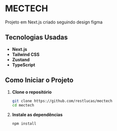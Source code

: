 # MECTECH

Projeto em Next.js criado seguindo design figma

## Tecnologias Usadas

- **Next.js**
- **Tailwind CSS**
- **Zustand** 
- **TypeScript** 

## Como Iniciar o Projeto

1. **Clone o repositório**

   ```bash
   git clone https://github.com/restlucas/mectech
   cd mectech
   ```

2. **Instale as dependências**
   ```bash
   npm install
   ```
